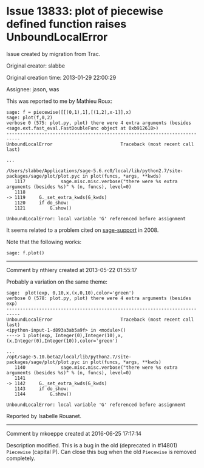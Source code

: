 # Issue 13833: plot of piecewise defined function raises UnboundLocalError

Issue created by migration from Trac.

Original creator: slabbe

Original creation time: 2013-01-29 22:00:29

Assignee: jason, was

This was reported to me by Mathieu Roux:


```
sage: f = piecewise([[(0,1),1],[(1,2),x-1]],x) 
sage: plot(f,0,2)                                
verbose 0 (575: plot.py, plot) there were 4 extra arguments (besides <sage.ext.fast_eval.FastDoubleFunc object at 0xb912618>)
---------------------------------------------------------------------------
UnboundLocalError                         Traceback (most recent call last)

...

/Users/slabbe/Applications/sage-5.6.rc0/local/lib/python2.7/site-packages/sage/plot/plot.pyc in plot(funcs, *args, **kwds)
   1117             sage.misc.misc.verbose("there were %s extra arguments (besides %s)" % (n, funcs), level=0)
   1118 
-> 1119     G._set_extra_kwds(G_kwds)
   1120     if do_show:
   1121         G.show()

UnboundLocalError: local variable 'G' referenced before assignment
```


It seems related to a problem cited on [sage-support](https://groups.google.com/forum/?fromgroups=#!topic/sage-support/920l9d7covs) in 2008.

Note that the following works:


```
sage: f.plot()
```



---

Comment by nthiery created at 2013-05-22 01:55:17

Probably a variation on the same theme:

```
sage:  plot(exp, 0,10,x,(x,0,10),color='green')
verbose 0 (578: plot.py, plot) there were 4 extra arguments (besides exp)
---------------------------------------------------------------------------
UnboundLocalError                         Traceback (most recent call last)
<ipython-input-1-d893a3ab5a9f> in <module>()
----> 1 plot(exp, Integer(0),Integer(10),x,(x,Integer(0),Integer(10)),color='green')

...
/opt/sage-5.10.beta2/local/lib/python2.7/site-packages/sage/plot/plot.pyc in plot(funcs, *args, **kwds)
   1140             sage.misc.misc.verbose("there were %s extra arguments (besides %s)" % (n, funcs), level=0)
   1141 
-> 1142     G._set_extra_kwds(G_kwds)
   1143     if do_show:
   1144         G.show()

UnboundLocalError: local variable 'G' referenced before assignment
```


Reported by Isabelle Rouanet.


---

Comment by mkoeppe created at 2016-06-25 17:17:14

Description modified. This is a bug in the old (deprecated in #14801) `Piecewise` (capital P).
Can close this bug when the old `Piecewise` is removed completely.
